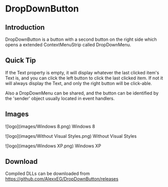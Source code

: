 # DropDownButton

## Introduction

DropDownButton is a button with a second button on the right side which opens a extended ContextMenuStrip called DropDownMenu.

## Quick Tip

If the Text property is empty, it will display whatever the last clicked item's Text is, and you can click the left button to click the last clicked item. If not it will always display the Text, and only the right button will be click-able.

Also a DropDownMenu can be shared, and the button can be identified by the 'sender' object usually located in event handlers.

## Images

![logo](images/Windows 8.png) Windows 8

![logo](images/Without Visual Styles.png) Without Visual Styles

![logo](images/Windows XP.png) Windows XP

## Download

Compiled DLLs can be downloaded from https://github.com/AlexxEG/DropDownButton/releases

